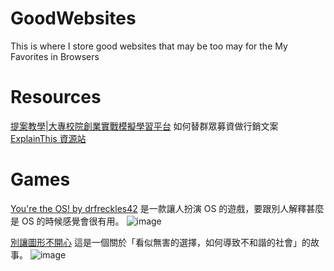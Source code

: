 # GoodWebsites
This is where I store good websites that may be too may for the My Favorites in Browsers
# Resources
[提案教學|大專校院創業實戰模擬學習平台](https://ssp.moe.gov.tw/teach-article) 如何替群眾募資做行銷文案
[ExplainThis 資源站](https://www.explainthis.io/zh-hant/pinthis)
# Games
[You're the OS! by drfreckles42](https://drfreckles42.itch.io/youre-the-os) 是一款讓人扮演 OS 的遊戲，要跟別人解釋甚麼是 OS 的時候感覺會很有用。
![image](https://github.com/JadarTheObscurity/GoodWebsites/assets/62043377/b4a6b4d6-690e-4d3d-9905-8e08f9c19f46)

[別讓圖形不開心](https://audreyt.github.io/polygons/) 這是一個關於「看似無害的選擇，如何導致不和諧的社會」的故事。
![image](https://github.com/JadarTheObscurity/GoodWebsites/assets/62043377/c2bd831e-637b-4939-b933-98ffc6745c64)

